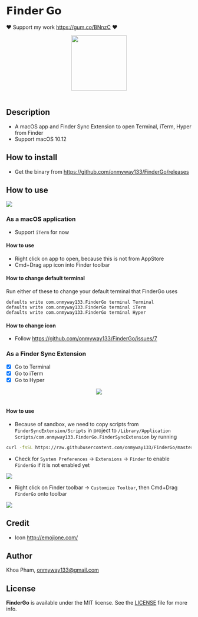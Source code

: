 # 𝗙𝗶𝗻𝗱𝗲𝗿 𝗚𝗼

❤️ Support my work https://gum.co/BNnzC ❤️

<div align = "center">
<img src="Images/Icon.png" width="150" height="150" />
<br>
<br>
</div>

## Description

- A macOS app and Finder Sync Extension to open Terminal, iTerm, Hyper from Finder
- Support macOS 10.12

## How to install

- Get the binary from https://github.com/onmyway133/FinderGo/releases

## How to use

![](Images/go1.gif)

### As a macOS application

- Support `iTerm` for now

#### How to use
- Right click on app to open, because this is not from AppStore
- Cmd+Drag app icon into Finder toolbar

#### How to change default terminal

Run either of these to change your default terminal that FinderGo uses

```
defaults write com.onmyway133.FinderGo terminal Terminal
defaults write com.onmyway133.FinderGo terminal iTerm
defaults write com.onmyway133.FinderGo terminal Hyper
```

#### How to change icon

- Follow https://github.com/onmyway133/FinderGo/issues/7


### As a Finder Sync Extension

- [x] Go to Terminal
- [x] Go to iTerm
- [x] Go to Hyper

<div align = "center">
<img src="Images/screenshot2.png" />
<br>
<br>
</div>

#### How to use

- Because of sandbox, we need to copy scripts from `FinderSyncExtension/Scripts` in project to `/Library/Application Scripts/com.onmyway133.FinderGo.FinderSyncExtension` by running 

```sh
curl -fsSL https://raw.githubusercontent.com/onmyway133/FinderGo/master/install.sh | sh
```

- Check for `System Preferences` -> `Extensions` -> `Finder` to enable `FinderGo` if it is not enabled yet

![](Images/extension.png)

- Right click on Finder toolbar -> `Customize Toolbar`, then Cmd+Drag `FinderGo` onto toolbar

![](Images/toolbar.png)

## Credit

- Icon http://emojione.com/

## Author

Khoa Pham, onmyway133@gmail.com

## License

**FinderGo** is available under the MIT license. See the [LICENSE](https://github.com/onmyway133/FinderGo/blob/master/LICENSE.md) file for more info.
